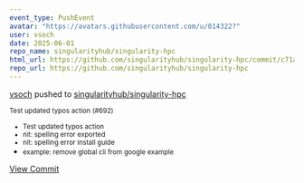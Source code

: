 ```yaml
---
event_type: PushEvent
avatar: "https://avatars.githubusercontent.com/u/814322?"
user: vsoch
date: 2025-06-01
repo_name: singularityhub/singularity-hpc
html_url: https://github.com/singularityhub/singularity-hpc/commit/c71a84673ba0ecccfbf7e4c97877ee4a6d6d2b83
repo_url: https://github.com/singularityhub/singularity-hpc
---
```


<a href='https://github.com/vsoch' target='_blank'>vsoch</a> pushed to <a href='https://github.com/singularityhub/singularity-hpc' target='_blank'>singularityhub/singularity-hpc</a>

<small>Test updated typos action (#692)

* Test updated typos action
* nit: spelling error exported
* nit: spelling error install guide
* example: remove global cli from google example</small>

<a href='https://github.com/singularityhub/singularity-hpc/commit/c71a84673ba0ecccfbf7e4c97877ee4a6d6d2b83' target='_blank'>View Commit</a>